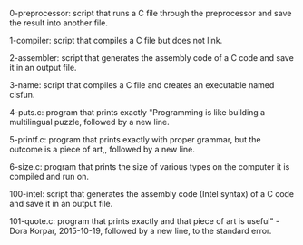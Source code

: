 0-preprocessor:
                script that runs a C file through the preprocessor and save the result into another file.

1-compiler:
                script that compiles a C file but does not link.

2-assembler:
                script that generates the assembly code of a C code and save it in an output file.
                
3-name:
                script that compiles a C file and creates an executable named cisfun.
                
4-puts.c:
                program that prints exactly "Programming is like building a multilingual puzzle, followed by a new line.
                
5-printf.c:
                program that prints exactly with proper grammar, but the outcome is a piece of art,, followed by a new line.
                
6-size.c:
                program that prints the size of various types on the computer it is compiled and run on.
                
100-intel:
                script that generates the assembly code (Intel syntax) of a C code and save it in an output file.
                
101-quote.c: 
                 program that prints exactly and that piece of art is useful" - Dora Korpar, 2015-10-19, 
                 followed by a new line, to the standard error.
